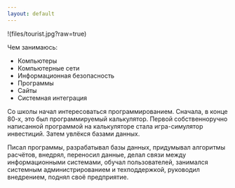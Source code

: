```yaml
---
layout: default
---
```

!(files/tourist.jpg?raw=true)


Чем занимаюсь:
* Компьютеры
* Компьютерные сети
* Информационная безопасность
* Программы
* Сайты
* Системная интеграция

Со школы начал интересоваться программированием.
Сначала, в конце 80-х, это был программируемый калькулятор.
Первой собственноручно написанной программой на калькуляторе стала игра-симулятор инвестиций.
Затем увлёкся базами данных.

Писал программы, разрабатывал базы данных, придумывал алгоритмы расчётов, внедрял, переносил данные, делал связи между информационными системами, обучал пользователей, занимался системным администрированием и техподдержкой, руководил внедрением, поднял своё предприятие.


